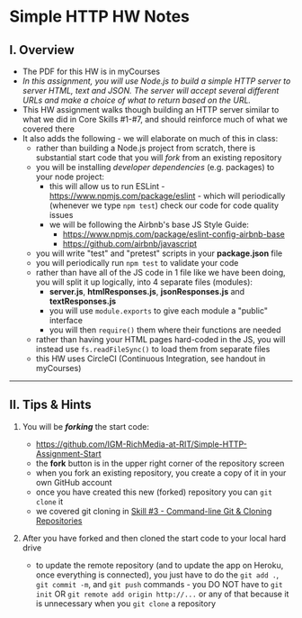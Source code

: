 # Simple HTTP HW Notes

## I. Overview

- The PDF for this HW is in myCourses
- *In this assignment, you will use Node.js to build a simple HTTP server to server HTML, text and JSON. The server will accept several different URLs and make a choice of what to return based on the URL.*
- This HW assignment walks though building an HTTP server similar to what we did in Core Skills #1-#7, and should reinforce much of what we covered there
- It also adds the following - we will elaborate on much of this in class:
  - rather than building a Node.js project from scratch, there is substantial start code that you will *fork* from an existing repository
  - you will be installing *developer dependencies* (e.g. packages) to your node project:
    - this will allow us to run ESLint - https://www.npmjs.com/package/eslint - which will periodically (whenever we type `npm test`) check our code for code quality issues
    - we will be following the Airbnb's base JS Style Guide:
      - https://www.npmjs.com/package/eslint-config-airbnb-base
      - https://github.com/airbnb/javascript
  - you will write "test" and "pretest" scripts in your **package.json** file
  - you will periodically run `npm test` to validate your code
  - rather than have all of the JS code in 1 file like we have been doing, you will split it up logically, into 4 separate files (modules):
    - **server.js**, **htmlResponses.js**, **jsonResponses.js** and **textResponses.js**
    - you will use `module.exports` to give each module a "public" interface
    - you will then `require()` them where their functions are needed
  - rather than having your HTML pages hard-coded in the JS, you will instead use `fs.readFileSync()` to load them from separate files
  - this HW uses CircleCI (Continuous Integration, see handout in myCourses)
     
<hr>

## II. Tips & Hints

1) You will be ***forking*** the start code:

    - https://github.com/IGM-RichMedia-at-RIT/Simple-HTTP-Assignment-Start
    - the **fork** button is in the upper right corner of the repository screen
    - when you fork an existing repository, you create a copy of it in your own GitHub account
    - once you have created this new (forked) repository you can `git clone` it
    - we covered git cloning in [Skill #3 - Command-line Git & Cloning Repositories](../core-skills/3-command-line-git.md)
    
2) After you have forked and then cloned the start code to your local hard drive

    - to update the remote repository (and to update the app on Heroku, once everything is connected), you just have to do the `git add .`, `git commit -m`, and `git push` commands - you DO NOT have to `git init` OR `git remote add origin http://...` or any of that because it is unnecessary when you `git clone` a repository
